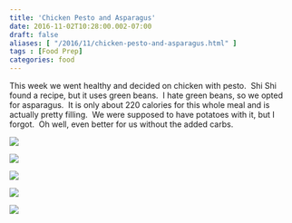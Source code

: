 ```yaml
---
title: 'Chicken Pesto and Asparagus'
date: 2016-11-02T10:28:00.002-07:00
draft: false
aliases: [ "/2016/11/chicken-pesto-and-asparagus.html" ]
tags : [Food Prep]
categories: food  
---
```


This week we went healthy and decided on chicken with pesto.  Shi Shi found a recipe, but it uses green beans.  I hate green beans, so we opted for asparagus.  It is only about 220 calories for this whole meal and is actually pretty filling.  We were supposed to have potatoes with it, but I forgot.  Oh well, even better for us without the added carbs.  
  

[![](https://1.bp.blogspot.com/-g3sltUo3ngg/WBoiD6VTEEI/AAAAAAAAA8E/Wekq8WhRa28tRhRtQj0VdptW-56S-ePRgCLcB/s400/IMG_7022%255B1%255D.JPG)](https://1.bp.blogspot.com/-g3sltUo3ngg/WBoiD6VTEEI/AAAAAAAAA8E/Wekq8WhRa28tRhRtQj0VdptW-56S-ePRgCLcB/s1600/IMG_7022%255B1%255D.JPG)

  

[![](https://4.bp.blogspot.com/-TT28oh9WOSA/WBoiFvf7M7I/AAAAAAAAA8I/XCXTFY0Mh2of0PezIOB3HN4v0isg3cU8gCLcB/s400/IMG_7023%255B1%255D.JPG)](https://4.bp.blogspot.com/-TT28oh9WOSA/WBoiFvf7M7I/AAAAAAAAA8I/XCXTFY0Mh2of0PezIOB3HN4v0isg3cU8gCLcB/s1600/IMG_7023%255B1%255D.JPG)

  

[![](https://2.bp.blogspot.com/-rtcSYr4e8Cg/WBoiH4n543I/AAAAAAAAA8M/xLYj2j8mHaEzmuaVIv0PRCXj3-q0Z1grgCLcB/s400/IMG_7026%255B1%255D.JPG)](https://2.bp.blogspot.com/-rtcSYr4e8Cg/WBoiH4n543I/AAAAAAAAA8M/xLYj2j8mHaEzmuaVIv0PRCXj3-q0Z1grgCLcB/s1600/IMG_7026%255B1%255D.JPG)

  

[![](https://1.bp.blogspot.com/-q_VXRNZjyi0/WBoiJHG24yI/AAAAAAAAA8Q/okLVlEqSi7Q6tf-gQSjey2LnA-gBfYi9ACLcB/s400/IMG_7027%255B1%255D.JPG)](https://1.bp.blogspot.com/-q_VXRNZjyi0/WBoiJHG24yI/AAAAAAAAA8Q/okLVlEqSi7Q6tf-gQSjey2LnA-gBfYi9ACLcB/s1600/IMG_7027%255B1%255D.JPG)

  

[![](https://4.bp.blogspot.com/-m4cTwCoTAps/WBoiJ7WW1PI/AAAAAAAAA8U/W3WEwmz6awsFjB-UgCwBcbEz-SH94kS0ACLcB/s400/IMG_7028%255B1%255D.JPG)](https://4.bp.blogspot.com/-m4cTwCoTAps/WBoiJ7WW1PI/AAAAAAAAA8U/W3WEwmz6awsFjB-UgCwBcbEz-SH94kS0ACLcB/s1600/IMG_7028%255B1%255D.JPG)